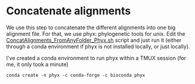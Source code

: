 # Concatenate alignments
We use this step to concatenate the different alignments into one big alignment file.
For that, we use phyx: phylogenetic tools for unix. 
Edit the [ConcatAlignments_FromAnyFolder_Phyx.sh](https://github.com/mjbieren/Phylogenomics_klebsormidiophyceae/blob/main/Scripts/17_ConcatenateSequences/ConcatAlignments_FromAnyFolder_Phyx.sh) script and just run it (either through a conda environment if phyx is not installed locally, or just locally).


I've created a conda environment to run phyx within a TMUX session (for me, it only took a minute)

```
conda create -n phyx -c conda-forge -c bioconda phyx
```

